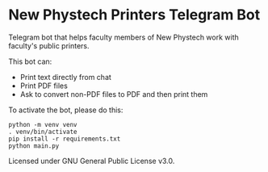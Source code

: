 # New Phystech Printers Telegram Bot

Telegram bot that helps faculty members of New Phystech work with faculty's public printers.

This bot can:

- Print text directly from chat
- Print PDF files
- Ask to convert non-PDF files to PDF and then print them

To activate the bot, please do this:

```
python -m venv venv
. venv/bin/activate
pip install -r requirements.txt
python main.py
```

Licensed under GNU General Public License v3.0.
